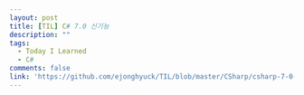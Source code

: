 ```yaml
---
layout: post
title: [TIL] C# 7.0 신기능
description: ""
tags:
  - Today I Learned
  - C#
comments: false
link: 'https://github.com/ejonghyuck/TIL/blob/master/CSharp/csharp-7-0-new-features.md'
---
```

